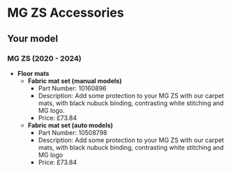 # MG ZS Accessories

## Your model

### MG ZS (2020 - 2024)

* **Floor mats**
    * **Fabric mat set (manual models)**
        * Part Number: 10160896
        * Description: Add some protection to your MG ZS with our carpet mats, with black nubuck binding, contrasting white stitching and MG logo.
        * Price: £73.84
    * **Fabric mat set (auto models)**
        * Part Number: 10508798
        * Description: Add some protection to your MG ZS with our carpet mats, with black nubuck binding, contrasting white stitching and MG logo
        * Price: £73.84